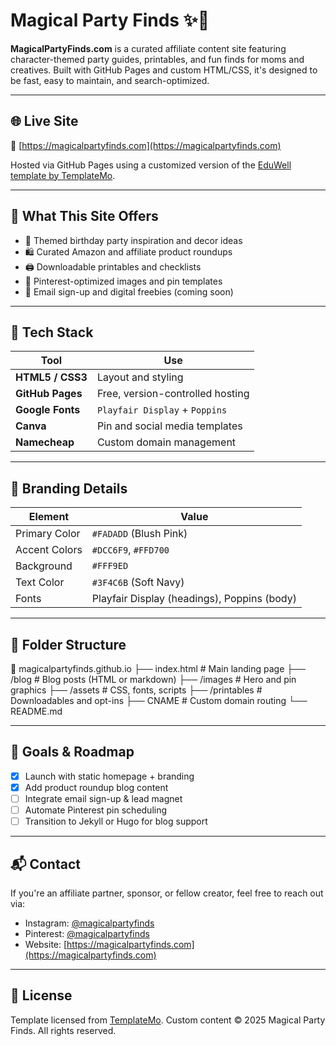 # Magical Party Finds ✨🎉

**MagicalPartyFinds.com** is a curated affiliate content site featuring character-themed party guides, printables, and fun finds for moms and creatives. Built with GitHub Pages and custom HTML/CSS, it's designed to be fast, easy to maintain, and search-optimized.

---

## 🌐 Live Site

🔗 [https://magicalpartyfinds.com](https://magicalpartyfinds.com)

Hosted via GitHub Pages using a customized version of the [EduWell template by TemplateMo](https://templatemo.com/tm-573-eduwell).

---

## 🧱 What This Site Offers

- 🎂 Themed birthday party inspiration and decor ideas 
- 🛍️ Curated Amazon and affiliate product roundups 
- 🖨️ Downloadable printables and checklists 
- 📌 Pinterest-optimized images and pin templates 
- 💌 Email sign-up and digital freebies (coming soon)

---

## 🧰 Tech Stack

| Tool | Use |
|------|-----|
| **HTML5 / CSS3** | Layout and styling |
| **GitHub Pages** | Free, version-controlled hosting |
| **Google Fonts** | `Playfair Display` + `Poppins` |
| **Canva** | Pin and social media templates |
| **Namecheap** | Custom domain management |

---

## 🎨 Branding Details

| Element         | Value            |
|----------------|------------------|
| Primary Color   | `#FADADD` (Blush Pink) |
| Accent Colors   | `#DCC6F9`, `#FFD700` |
| Background      | `#FFF9ED`        |
| Text Color      | `#3F4C6B` (Soft Navy) |
| Fonts           | Playfair Display (headings), Poppins (body) |

---

## 📁 Folder Structure

📁 magicalpartyfinds.github.io ├── index.html         # Main landing page ├── /blog              # Blog posts (HTML or markdown) ├── /images            # Hero and pin graphics ├── /assets            # CSS, fonts, scripts ├── /printables        # Downloadables and opt-ins ├── CNAME              # Custom domain routing └── README.md

---

## 🚀 Goals & Roadmap

- [x] Launch with static homepage + branding
- [x] Add product roundup blog content
- [ ] Integrate email sign-up & lead magnet
- [ ] Automate Pinterest pin scheduling
- [ ] Transition to Jekyll or Hugo for blog support

---

## 📬 Contact

If you're an affiliate partner, sponsor, or fellow creator, feel free to reach out via:
- Instagram: [@magicalpartyfinds](https://instagram.com/magicalpartyfinds)
- Pinterest: [@magicalpartyfinds](https://pinterest.com/magicalpartyfinds)
- Website: [https://magicalpartyfinds.com](https://magicalpartyfinds.com)

---

## 📝 License

Template licensed from [TemplateMo](https://templatemo.com/license). 
Custom content © 2025 Magical Party Finds. All rights reserved.
